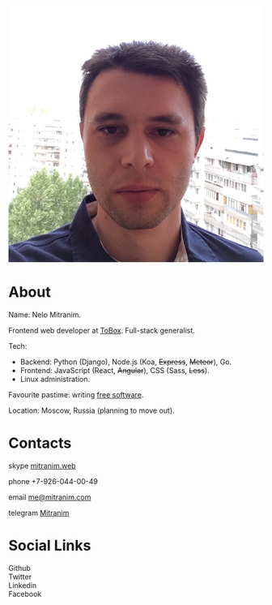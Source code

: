 <div class="float-right">
  <img src="/images/face-square.jpg">
</div>

# About

Name: Nelo Mitranim.

Frontend web developer at [ToBox](http://tobox.com). Full-stack generalist.

Tech:
* Backend: Python (Django), Node.js (Koa, ~~Express~~, ~~Meteor~~), Go.
* Frontend: JavaScript (React, ~~Angular~~), CSS (Sass, ~~Less~~).
* Linux administration.

Favourite pastime: writing [free software](/projects/).

Location: Moscow, Russia (planning to move out).

# Contacts

<span class="fa fa-skype inline"></span>skype [mitranim.web](skype:mitranim.web?chat)

<span class="fa fa-mobile inline"></span><span>phone +7-926-044-00-49</span>

<span class="fa fa-at inline"></span>email [me@mitranim.com](mailto:me@mitranim.com)

<span class="fa fa-paper-plane-o inline"></span>telegram [Mitranim](https://telegram.me/Mitranim)

# Social Links

<div class="row-start-center space-out-h">
  <div class="col-center-center space-out-half">
    <a href="https://github.com/Mitranim" target="_blank" class="fa fa-github size-midlarge dark pop"></a>
    <span>Github</span>
  </div>
  <div class="col-center-center space-out-half">
    <a href="http://twitter.com/mitranim" target="_blank" class="fa fa-twitter size-midlarge dark pop"></a>
    <span>Twitter</span>
  </div>
  <div class="col-center-center space-out-half">
    <a href="http://linkedin.com/in/mitranim" target="_blank" class="fa fa-linkedin size-midlarge dark pop"></a>
    <span>Linkedin</span>
  </div>
  <div class="col-center-center space-out-half">
    <a href="http://facebook.com/mitranim" target="_blank" class="fa fa-facebook size-midlarge dark pop"></a>
    <span>Facebook</span>
  </div>
</div>
